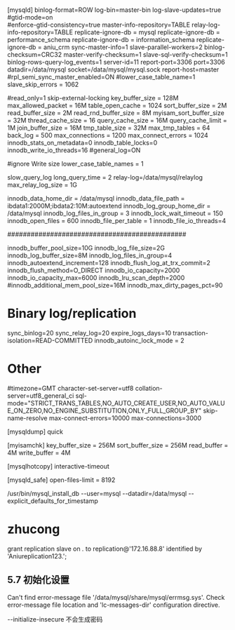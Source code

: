 #
[mysqld]
binlog-format=ROW 
log-bin=master-bin 
log-slave-updates=true
#gtid-mode=on  
#enforce-gtid-consistency=true
master-info-repository=TABLE 
relay-log-info-repository=TABLE 
replicate-ignore-db = mysql
replicate-ignore-db = performance_schema
replicate-ignore-db = information_schema
replicate-ignore-db = aniu_crm
sync-master-info=1 
slave-parallel-workers=2 
binlog-checksum=CRC32 
master-verify-checksum=1 
slave-sql-verify-checksum=1 
binlog-rows-query-log_events=1 
server-id=11
report-port=3306 
port=3306 
datadir=/data/mysql
socket=/data/mysql/mysql.sock
report-host=master
#rpl_semi_sync_master_enabled=ON
#lower_case_table_name=1
slave_skip_errors = 1062


#read_only=1
skip-external-locking
key_buffer_size = 128M
max_allowed_packet = 16M
table_open_cache = 1024
sort_buffer_size = 2M
read_buffer_size = 2M
read_rnd_buffer_size = 8M
myisam_sort_buffer_size = 32M
thread_cache_size = 16
query_cache_size = 16M
query_cache_limit = 1M
join_buffer_size = 16M
tmp_table_size = 32M
max_tmp_tables = 64
back_log = 500
max_connections = 1200
max_connect_errors = 1024
innodb_stats_on_metadata=0
innodb_table_locks=0
innodb_write_io_threads=16
#general_log=ON

#ignore Write size
lower_case_table_names = 1

slow_query_log
long_query_time = 2
relay-log=/data/mysql/relaylog
max_relay_log_size = 1G

innodb_data_home_dir = /data/mysql
innodb_data_file_path = ibdata1:2000M;ibdata2:10M:autoextend
innodb_log_group_home_dir = /data/mysql
innodb_log_files_in_group = 3 
innodb_lock_wait_timeout = 150
innodb_open_files = 600
innodb_file_per_table = 1
innodb_file_io_threads=4



##############################################

innodb_buffer_pool_size=10G
innodb_log_file_size=2G
innodb_log_buffer_size=8M
innodb_log_files_in_group=4
innodb_autoextend_increment=128
innodb_flush_log_at_trx_commit=2
innodb_flush_method=O_DIRECT
innodb_io_capacity=2000
innodb_io_capacity_max=6000
innodb_lru_scan_depth=2000
#innodb_additional_mem_pool_size=16M
innodb_max_dirty_pages_pct=90

# Binary log/replication
sync_binlog=20
sync_relay_log=20
expire_logs_days=10
transaction-isolation=READ-COMMITTED
innodb_autoinc_lock_mode = 2

# Other
#timezone=GMT
character-set-server=utf8
collation-server=utf8_general_ci
sql-mode="STRICT_TRANS_TABLES,NO_AUTO_CREATE_USER,NO_AUTO_VALUE_ON_ZERO,NO_ENGINE_SUBSTITUTION,ONLY_FULL_GROUP_BY"
skip-name-resolve
max-connect-errors=10000
max-connections=3000

[mysqldump]
quick


[myisamchk]
key_buffer_size = 256M
sort_buffer_size = 256M
read_buffer = 4M
write_buffer = 4M

[mysqlhotcopy]
interactive-timeout

[mysqld_safe]
open-files-limit = 8192


/usr/bin/mysql_install_db --user=mysql --datadir=/data/mysql --explicit_defaults_for_timestamp

# zhucong 

grant replication slave on *.* to replication@'172.16.88.8' identified by 'Aniureplication123.';

## 5.7 初始化设置

Can't find error-message file '/data/mysql/share/mysql/errmsg.sys'. Check error-message file location and 'lc-messages-dir' configuration directive.

--initialize-insecure 不会生成密码 